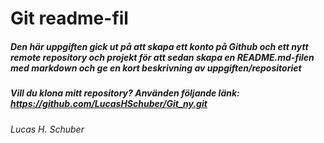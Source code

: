 # Git readme-fil 
##### Den här uppgiften gick ut på att skapa ett konto på Github och ett nytt remote repository och projekt för att sedan skapa en README.md-filen med markdown och ge en kort beskrivning av uppgiften/repositoriet

##### Vill du klona mitt repository? Använden följande länk: https://github.com/LucasHSchuber/Git_ny.git

###### Lucas H. Schuber

